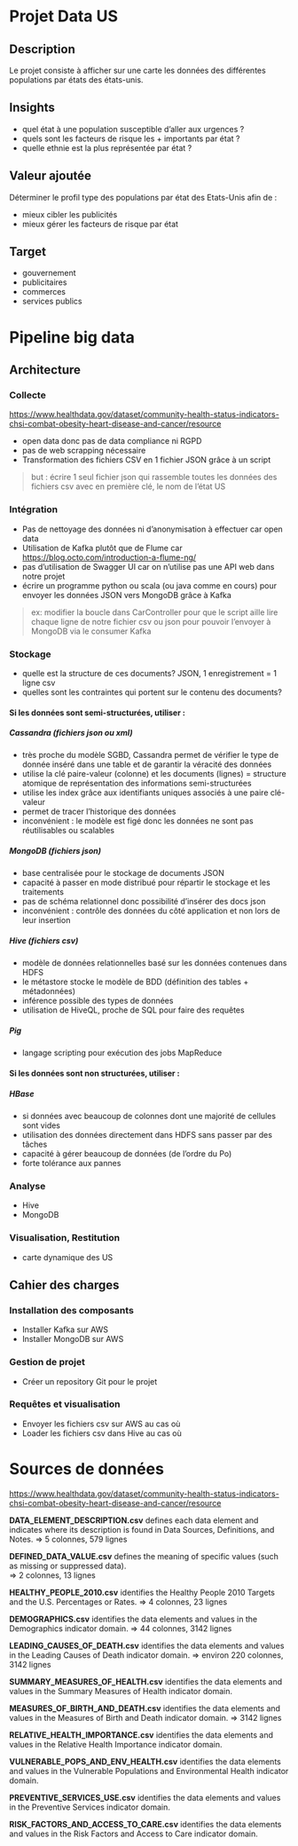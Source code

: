 # Projet Data US

## Description

Le projet consiste à afficher sur une carte les données des différentes populations par états des états-unis.

## Insights

- quel état à une population susceptible d’aller aux urgences ?
- quels sont les facteurs de risque les + importants par état ?
- quelle ethnie est la plus représentée par état ?

## Valeur ajoutée
Déterminer le profil type des populations par état des Etats-Unis afin de :
- mieux cibler les publicités
- mieux gérer les facteurs de risque par état

## Target
- gouvernement
- publicitaires
- commerces
- services publics

# Pipeline big data
## Architecture
### Collecte
https://www.healthdata.gov/dataset/community-health-status-indicators-chsi-combat-obesity-heart-disease-and-cancer/resource 

- open data donc pas de data compliance ni RGPD 
- pas de web scrapping nécessaire
- Transformation des fichiers CSV en 1 fichier JSON grâce à un script 
> but : écrire 1 seul fichier json qui rassemble toutes les données des fichiers csv avec en première clé, le nom de l’état US

### Intégration
- Pas de nettoyage des données ni d’anonymisation à effectuer car open data
- Utilisation de Kafka plutôt que de Flume car https://blog.octo.com/introduction-a-flume-ng/ 
- pas d’utilisation de Swagger UI car on n’utilise pas une API web dans notre projet
- écrire un programme python ou scala (ou java comme en cours) pour envoyer les données JSON vers MongoDB grâce à Kafka

> ex: modifier la boucle dans CarController pour que le script aille lire chaque ligne de notre fichier csv ou json pour pouvoir l’envoyer à MongoDB via le consumer Kafka
 
### Stockage
- quelle est la structure de ces documents? JSON, 1 enregistrement = 1 ligne csv
- quelles sont les contraintes qui portent sur le contenu des documents?

#### Si les données sont semi-structurées, utiliser : 
##### Cassandra (fichiers json ou xml)
- très proche du modèle SGBD, Cassandra permet de vérifier le type de donnée inséré dans une table et de garantir la véracité des données
- utilise la clé paire-valeur (colonne) et les documents (lignes) = structure atomique de représentation des informations semi-structurées
- utilise les index grâce aux identifiants uniques associés à une paire clé-valeur
- permet de tracer l’historique des données
- inconvénient : le modèle est figé donc les données ne sont pas réutilisables ou scalables 

##### MongoDB (fichiers json)
- base centralisée pour le stockage de documents JSON
- capacité à passer en mode distribué pour répartir le stockage et les traitements
- pas de schéma relationnel donc possibilité d’insérer des docs json
- inconvénient : contrôle des données du côté application et non lors de leur insertion

##### Hive (fichiers csv)
- modèle de données relationnelles basé sur les données contenues dans HDFS 
- le métastore stocke le modèle de BDD (définition des tables + métadonnées) 
- inférence possible des types de données
- utilisation de HiveQL, proche de SQL pour faire des requêtes

##### Pig
- langage scripting pour exécution des jobs MapReduce

#### Si les données sont non structurées, utiliser :
##### HBase 
- si données avec beaucoup de colonnes dont une majorité de cellules sont vides
- utilisation des données directement dans HDFS sans passer par des tâches
- capacité à gérer beaucoup de données (de l’ordre du Po)
- forte tolérance aux pannes

### Analyse
- Hive
- MongoDB 
 
### Visualisation, Restitution
- carte dynamique des US
 
## Cahier des charges
### Installation des composants
- Installer Kafka sur AWS
- Installer MongoDB sur AWS

### Gestion de projet
- Créer un repository Git pour le projet

### Requêtes et visualisation
- Envoyer les fichiers csv sur AWS au cas où
- Loader les fichiers csv dans Hive au cas où

# Sources de données
https://www.healthdata.gov/dataset/community-health-status-indicators-chsi-combat-obesity-heart-disease-and-cancer/resource  

**DATA_ELEMENT_DESCRIPTION.csv** defines each data element and indicates where its description is found in Data Sources, Definitions, and Notes.
=> 5 colonnes, 579 lignes

**DEFINED_DATA_VALUE.csv** defines the meaning of specific values (such as missing or suppressed data).  
=> 2 colonnes, 13 lignes

**HEALTHY_PEOPLE_2010.csv** identifies the Healthy People 2010 Targets and the U.S. Percentages or Rates.
=> 4 colonnes, 23 lignes

**DEMOGRAPHICS.csv** identifies the data elements and values in the Demographics indicator domain.
=> 44 colonnes, 3142 lignes

**LEADING_CAUSES_OF_DEATH.csv** identifies the data elements and values in the Leading Causes of Death indicator domain.
=> environ 220 colonnes, 3142 lignes

**SUMMARY_MEASURES_OF_HEALTH.csv** identifies the data elements and values in the Summary Measures of Health indicator domain.

**MEASURES_OF_BIRTH_AND_DEATH.csv** identifies the data elements and values in the Measures of Birth and Death indicator domain.
=> 3142 lignes

**RELATIVE_HEALTH_IMPORTANCE.csv** identifies the data elements and values in the Relative Health Importance indicator domain.

**VULNERABLE_POPS_AND_ENV_HEALTH.csv** identifies the data elements and values in the Vulnerable Populations and Environmental Health indicator domain.

**PREVENTIVE_SERVICES_USE.csv** identifies the data elements and values in the Preventive Services indicator domain.

**RISK_FACTORS_AND_ACCESS_TO_CARE.csv** identifies the data elements and values in the Risk Factors and Access to Care indicator domain.
